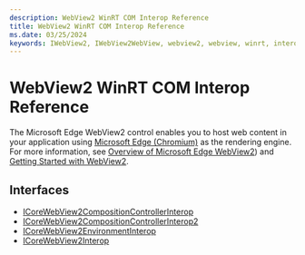 ```yaml
---
description: WebView2 WinRT COM Interop Reference
title: WebView2 WinRT COM Interop Reference
ms.date: 03/25/2024
keywords: IWebView2, IWebView2WebView, webview2, webview, winrt, interop, edge, ICoreWebView2, ICoreWebView2Controller, ICoreWebView2Interop, browser control, edge html
---
```


# WebView2 WinRT COM Interop Reference

The Microsoft Edge WebView2 control enables you to host web content in your application using [Microsoft Edge \(Chromium\)](https://www.microsoftedgeinsider.com) as the rendering engine.  For more information, see [Overview of Microsoft Edge WebView2](/microsoft-edge/webview2/index)) and [Getting Started with WebView2](/microsoft-edge/webview2/gettingstarted/win32).

## Interfaces

* [ICoreWebView2CompositionControllerInterop](icorewebview2compositioncontrollerinterop.md)
* [ICoreWebView2CompositionControllerInterop2](icorewebview2compositioncontrollerinterop2.md)
* [ICoreWebView2EnvironmentInterop](icorewebview2environmentinterop.md)
* [ICoreWebView2Interop](icorewebview2interop.md)
